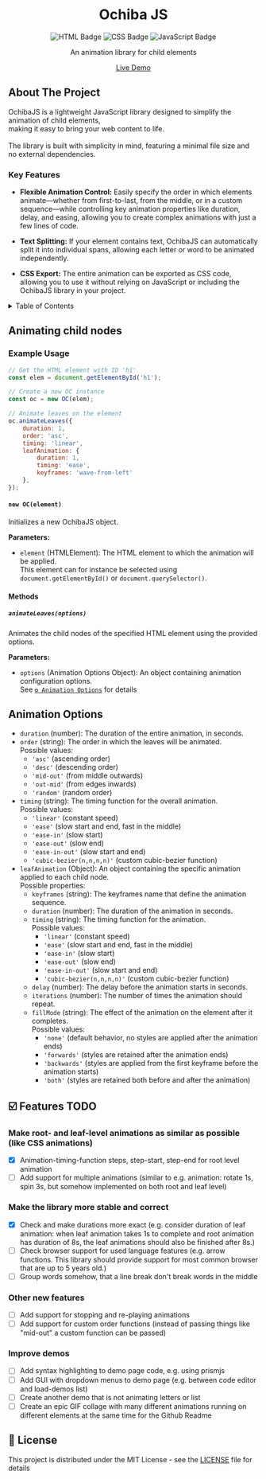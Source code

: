 <div align="center">
  <h1>Ochiba JS</h1>
  <p>
    <img src="https://img.shields.io/badge/HTML5-E34F26?logo=html5&logoColor=white" alt="HTML Badge">
    <img src="https://img.shields.io/badge/CSS3-1572B6?logo=css3&logoColor=white" alt="CSS Badge">
    <img src="https://img.shields.io/badge/JavaScript-F7DF1E?logo=javascript&logoColor=black" alt="JavaScript Badge">
  </p>
  <p>An animation library for child elements</p>
  <p><a href="https://lischilpp.github.io/ochiba-js/">Live Demo</a></p>
</div>

## About The Project
OchibaJS is a lightweight JavaScript library designed to simplify the animation of child elements,<br>
 making it easy to bring your web content to life.<br><br>
The library is built with simplicity in mind, featuring a minimal file size and no external dependencies.

### Key Features

- **Flexible Animation Control:** Easily specify the order in which elements animate—whether from first-to-last, from the middle, or in a custom sequence—while controlling key animation properties like duration, delay, and easing, allowing you to create complex animations with just a few lines of code.

- **Text Splitting:** If your element contains text, OchibaJS can automatically split it into individual spans, allowing each letter or word to be animated independently.

- **CSS Export:** The entire animation can be exported as CSS code, allowing you to use it without relying on JavaScript or including the OchibaJS library in your project.

<details>
  <summary>Table of Contents</summary>
  <ul>
    <li><a href="#animating-child-nodes">🤹 Animating child nodes</a></li>
    <!--<li><a href="#animating-a-chain-of-elements-and-their-child-nodes">⛓️ Animating a chain of elements and their child nodes</a></li>-->
    <li><a href="#animation-options">⚙️ Animation Options</a></li>
    <li><a href="#%EF%B8%8F-features-todo">☑️ Features TODO</a></li>
    <li><a href="#-license">📝 License</a></li>
  </ul>
</details>

## Animating child nodes
### Example Usage

```javascript
// Get the HTML element with ID 'h1'
const elem = document.getElementById('h1');

// Create a new OC instance
const oc = new OC(elem);

// Animate leaves on the element
oc.animateLeaves({
    duration: 1,
    order: 'asc',
    timing: 'linear',
    leafAnimation: {
        duration: 1,
        timing: 'ease',
        keyframes: 'wave-from-left'
    },
});
```

#### `new OC(element)`

Initializes a new OchibaJS object.

**Parameters:**

- `element` (HTMLElement): The HTML element to which the animation will be applied. <br>
This element can for instance be selected using `document.getElementById()` or `document.querySelector()`.

#### Methods

##### `animateLeaves(options)`

Animates the child nodes of the specified HTML element using the provided options.

**Parameters:**

- `options` (Animation Options Object): An object containing animation configuration options.<br>
  See [<code>⚙️ Animation Options</code>](#animation-options) for details

<!--
## Animating a chain of elements and their child nodes

### Example Usage

```javascript
const seq = new OCSequence([
    [{
            root: document.getElementById('headline'),
            animationProps: {
                delay: 0.1,
                order: 'asc',
                timing: 'linear',
                leafAnimation: {
                    duration: 1,
                    delay: 0,
                    timing: 'ease',
                    keyframes: 'headline',
                },
                duration: 1,
            }
        }
    ],
    [{
        root: document.getElementById('sub-headline'),
        animationProps: {
            delay: 0,
            order: 'asc',
            timing: 'linear',
            leafAnimation: {
                duration: 1,
                delay: 0,
                timing: 'ease',
                keyframes: 'sub-headline',
            },
            duration: 1
        }
    }],
])
seq.animate()
```
-->

## Animation Options

- `duration` (number): The duration of the entire animation, in seconds.
- `order` (string): The order in which the leaves will be animated.<br>
  Possible values:
   - `'asc'` (ascending order)
   - `'desc'` (descending order)
   - `'mid-out'` (from middle outwards)
   - `'out-mid'` (from edges inwards)
   - `'random'` (random order)
- `timing` (string): The timing function for the overall animation.<br>
  Possible values:
   - `'linear'` (constant speed)
   - `'ease'` (slow start and end, fast in the middle)
   - `'ease-in'` (slow start)
   - `'ease-out'` (slow end)
   - `'ease-in-out'` (slow start and end)
   - `'cubic-bezier(n,n,n,n)'` (custom cubic-bezier function)
- `leafAnimation` (Object): An object containing the specific animation applied to each child node.<br>
   Possible properties:
   - `keyframes` (string): The keyframes name that define the animation sequence.
   - `duration` (number): The duration of the animation in seconds.
   - `timing` (string): The timing function for the animation.<br> Possible values:
     - `'linear'` (constant speed)
     - `'ease'` (slow start and end, fast in the middle)
     - `'ease-in'` (slow start)
     - `'ease-out'` (slow end)
     - `'ease-in-out'` (slow start and end)
     - `'cubic-bezier(n,n,n,n)'` (custom cubic-bezier function)
   - `delay` (number): The delay before the animation starts in seconds.
   - `iterations` (number): The number of times the animation should repeat.
   - `fillMode` (string): The effect of the animation on the element after it completes.<br> Possible values:
     - `'none'` (default behavior, no styles are applied after the animation ends)
     - `'forwards'` (styles are retained after the animation ends)
     - `'backwards'` (styles are applied from the first keyframe before the animation starts)
     - `'both'` (styles are retained both before and after the animation)

## ☑️ Features TODO
### Make root- and leaf-level animations as similar as possible (like CSS animations)
- [x] Animation-timing-function steps, step-start, step-end for root level animation
- [ ] Add support for multiple animations (similar to e.g. animation: rotate 1s, spin 3s, but somehow implemented on both root and leaf level)
### Make the library more stable and correct
- [x] Check and make durations more exact
(e.g. consider duration of leaf animation: when leaf animation takes 1s to complete and root animation has duration of 8s, the leaf animations should also be finished after 8s.)
- [ ] Check browser support for used language features (e.g. arrow functions. This library should provide support for most common browser that are up to 5 years old.)
- [ ] Group words somehow, that a line break don't break words in the middle
### Other new features
- [ ] Add support for stopping and re-playing animations
- [ ] Add support for custom order functions (instead of passing things like "mid-out" a custom function can be passed)
### Improve demos
- [ ] Add syntax highlighting to demo page code, e.g. using prismjs
- [ ] Add GUI with dropdown menus to demo page (e.g. between code editor and load-demos list)
- [ ] Create another demo that is not animating letters or list
- [ ] Create an epic GIF collage with many different animations running on different elements at the same time for the Github Readme

## 📝 License
This project is distributed under the MIT License - see the [LICENSE](LICENSE) file for details
